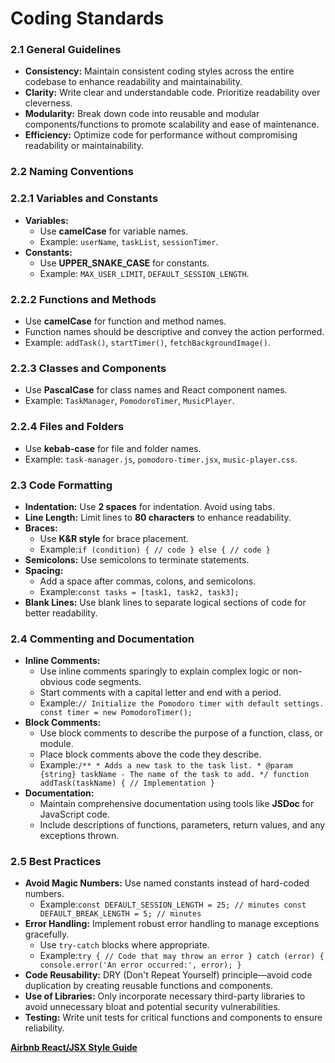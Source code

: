 # Coding Standards

### **2.1 General Guidelines**

* **Consistency:** Maintain consistent coding styles across the entire codebase to enhance readability and maintainability.
* **Clarity:** Write clear and understandable code. Prioritize readability over cleverness.
* **Modularity:** Break down code into reusable and modular components/functions to promote scalability and ease of maintenance.
* **Efficiency:** Optimize code for performance without compromising readability or maintainability.

### **2.2 Naming Conventions**

### **2.2.1 Variables and Constants**

* **Variables:**
  * Use **camelCase** for variable names.
  * Example: `userName`, `taskList`, `sessionTimer`.
* **Constants:**
  * Use **UPPER_SNAKE_CASE** for constants.
  * Example: `MAX_USER_LIMIT`, `DEFAULT_SESSION_LENGTH`.

### **2.2.2 Functions and Methods**

* Use **camelCase** for function and method names.
* Function names should be descriptive and convey the action performed.
* Example: `addTask()`, `startTimer()`, `fetchBackgroundImage()`.

### **2.2.3 Classes and Components**

* Use **PascalCase** for class names and React component names.
* Example: `TaskManager`, `PomodoroTimer`, `MusicPlayer`.

### **2.2.4 Files and Folders**

* Use **kebab-case** for file and folder names.
* Example: `task-manager.js`, `pomodoro-timer.jsx`, `music-player.css`.

### **2.3 Code Formatting**

* **Indentation:** Use **2 spaces** for indentation. Avoid using tabs.
* **Line Length:** Limit lines to **80 characters** to enhance readability.
* **Braces:**
  * Use **K&R style** for brace placement.
  * Example:`if (condition) { // code } else { // code }`
* **Semicolons:** Use semicolons to terminate statements.
* **Spacing:**
  * Add a space after commas, colons, and semicolons.
  * Example:`const tasks = [task1, task2, task3];`
* **Blank Lines:** Use blank lines to separate logical sections of code for better readability.

### **2.4 Commenting and Documentation**

* **Inline Comments:**
  * Use inline comments sparingly to explain complex logic or non-obvious code segments.
  * Start comments with a capital letter and end with a period.
  * Example:`// Initialize the Pomodoro timer with default settings. const timer = new PomodoroTimer();`
* **Block Comments:**
  * Use block comments to describe the purpose of a function, class, or module.
  * Place block comments above the code they describe.
  * Example:`/** * Adds a new task to the task list. * @param {string} taskName - The name of the task to add. */ function addTask(taskName) { // Implementation }`
* **Documentation:**
  * Maintain comprehensive documentation using tools like **JSDoc** for JavaScript code.
  * Include descriptions of functions, parameters, return values, and any exceptions thrown.

### **2.5 Best Practices**

* **Avoid Magic Numbers:** Use named constants instead of hard-coded numbers.
  * Example:`const DEFAULT_SESSION_LENGTH = 25; // minutes const DEFAULT_BREAK_LENGTH = 5; // minutes`
* **Error Handling:** Implement robust error handling to manage exceptions gracefully.
  * Use `try-catch` blocks where appropriate.
  * Example:`try { // Code that may throw an error } catch (error) { console.error('An error occurred:', error); }`
* **Code Reusability:** DRY (Don't Repeat Yourself) principle—avoid code duplication by creating reusable functions and components.
* **Use of Libraries:** Only incorporate necessary third-party libraries to avoid unnecessary bloat and potential security vulnerabilities.
* **Testing:** Write unit tests for critical functions and components to ensure reliability.

[**Airbnb React/JSX Style Guide**](https://www.notion.so/Airbnb-React-JSX-Style-Guide-142e327e7afd80c7aad9c38191492cf9?pvs=21)
